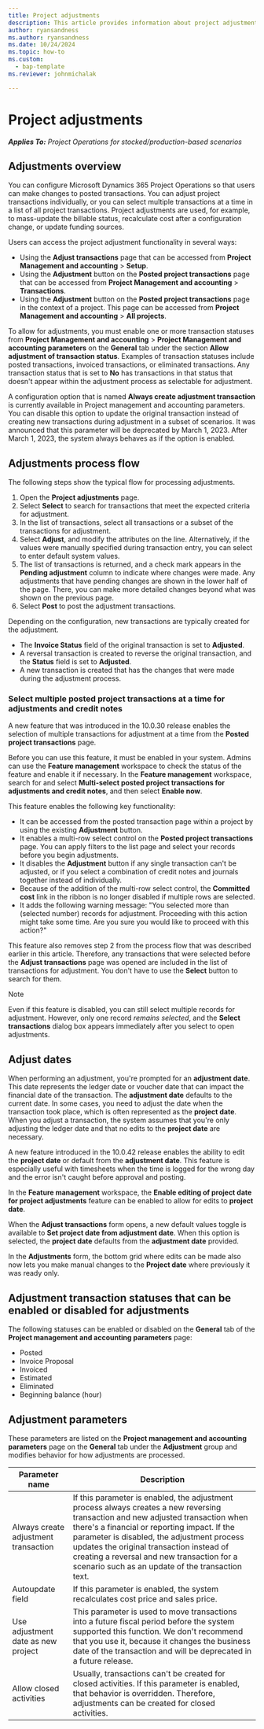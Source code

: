 ```yaml
---
title: Project adjustments
description: This article provides information about project adjustments.
author: ryansandness
ms.author: ryansandness
ms.date: 10/24/2024
ms.topic: how-to
ms.custom: 
  - bap-template
ms.reviewer: johnmichalak

---
```


# Project adjustments

_**Applies To:** Project Operations for stocked/production-based scenarios_

## Adjustments overview

You can configure Microsoft Dynamics 365 Project Operations so that users can make changes to posted transactions. You can adjust project transactions individually, or you can select multiple transactions at a time in a list of all project transactions. Project adjustments are used, for example, to mass-update the billable status, recalculate cost after a configuration change, or update funding sources.

Users can access the project adjustment functionality in several ways:

- Using the **Adjust transactions** page that can be accessed from **Project Management and accounting** \> **Setup**.
- Using the **Adjustment** button on the **Posted project transactions** page that can be accessed from **Project Management and accounting** \> **Transactions**.
- Using the **Adjustment** button on the **Posted project transactions** page in the context of a project. This page can be accessed from **Project Management and accounting** \> **All projects**.

To allow for adjustments, you must enable one or more transaction statuses from **Project Management and accounting** \> **Project Management and accounting parameters** on the **General** tab under the section **Allow adjustment of transaction status**. Examples of transaction statuses include posted transactions, invoiced transactions, or eliminated transactions. Any transaction status that is set to **No** has transactions in that status that doesn't appear within the adjustment process as selectable for adjustment.

A configuration option that is named **Always create adjustment transaction** is currently available in Project management and accounting parameters. You can disable this option to update the original transaction instead of creating new transactions during adjustment in a subset of scenarios. It was announced that this parameter will be deprecated by March 1, 2023. After March 1, 2023, the system always behaves as if the option is enabled.

## Adjustments process flow

The following steps show the typical flow for processing adjustments.

1. Open the **Project adjustments** page.
2. Select **Select** to search for transactions that meet the expected criteria for adjustment.
3. In the list of transactions, select all transactions or a subset of the transactions for adjustment.
4. Select **Adjust**, and modify the attributes on the line. Alternatively, if the values were manually specified during transaction entry, you can select to enter default system values.
5. The list of transactions is returned, and a check mark appears in the **Pending adjustment** column to indicate where changes were made. Any adjustments that have pending changes are shown in the lower half of the page. There, you can make more detailed changes beyond what was shown on the previous page.
6. Select **Post** to post the adjustment transactions.

Depending on the configuration, new transactions are typically created for the adjustment.

- The **Invoice Status** field of the original transaction is set to **Adjusted**.
- A reversal transaction is created to reverse the original transaction, and the **Status** field is set to **Adjusted**.
- A new transaction is created that has the changes that were made during the adjustment process.

### Select multiple posted project transactions at a time for adjustments and credit notes

A new feature that was introduced in the 10.0.30 release enables the selection of multiple transactions for adjustment at a time from the **Posted project transactions** page.

Before you can use this feature, it must be enabled in your system. Admins can use the **Feature management** workspace to check the status of the feature and enable it if necessary. In the **Feature management** workspace, search for and select **Multi-select posted project transactions for adjustments and credit notes**, and then select **Enable now**.

This feature enables the following key functionality:

- It can be accessed from the posted transaction page within a project by using the existing **Adjustment** button.
- It enables a multi-row select control on the **Posted project transactions** page. You can apply filters to the list page and select your records before you begin adjustments.
- It disables the **Adjustment** button if any single transaction can't be adjusted, or if you select a combination of credit notes and journals together instead of individually.
- Because of the addition of the multi-row select control, the **Committed cost** link in the ribbon is no longer disabled if multiple rows are selected.
- It adds the following warning message: "You selected more than (selected number) records for adjustment. Proceeding with this action might take some time. Are you sure you would like to proceed with this action?"

This feature also removes step 2 from the process flow that was described earlier in this article. Therefore, any transactions that were selected before the **Adjust transactions** page was opened are included in the list of transactions for adjustment. You don't have to use the **Select** button to search for them.

> [!NOTE] 
> Even if this feature is disabled, you can still select multiple records for adjustment. However, only one record *remains selected*, and the **Select transactions** dialog box appears immediately after you select to open adjustments.

## Adjust dates

When performing an adjustment, you're prompted for an **adjustment date**. This date represents the ledger date or voucher date that can impact the financial date of the transaction. The **adjustment date** defaults to the current date. In some cases, you need to adjust the date when the transaction took place, which is often represented as the **project date**. When you adjust a transaction, the system assumes that you're only adjusting the ledger date and that no edits to the **project date** are necessary. 

A new feature introduced in the 10.0.42 release enables the ability to edit the **project date** or default from the **adjustment date**. This feature is especially useful with timesheets when the time is logged for the wrong day and the error isn't caught before approval and posting. 

In the **Feature management** workspace, the **Enable editing of project date for project adjustments** feature can be enabled to allow for edits to **project date**. 

When the **Adjust transactions** form opens, a new default values toggle is available to **Set project date from adjustment date**. When this option is selected, the **project date** defaults from the **adjustment date** provided. 

In the **Adjustments** form, the bottom grid where edits can be made also now lets you make manual changes to the **Project date** where previously it was ready only. 

## Adjustment transaction statuses that can be enabled or disabled for adjustments

The following statuses can be enabled or disabled on the **General** tab of the **Project management and accounting parameters** page:

- Posted
- Invoice Proposal
- Invoiced
- Estimated
- Eliminated
- Beginning balance (hour)

## Adjustment parameters

These parameters are listed on the **Project management and accounting parameters** page on the **General** tab under the **Adjustment** group and modifies behavior for how adjustments are processed. 

| Parameter name | Description |
|----------------|-------------
| Always create adjustment transaction | If this parameter is enabled, the adjustment process always creates a new reversing transaction and new adjusted transaction when there's a financial or reporting impact. If the parameter is disabled, the adjustment process updates the original transaction instead of creating a reversal and new transaction for a scenario such as an update of the transaction text. |
| Autoupdate field | If this parameter is enabled, the system recalculates cost price and sales price. |
| Use adjustment date as new project | This parameter is used to move transactions into a future fiscal period before the system supported this function. We don't recommend that you use it, because it changes the business date of the transaction and will be deprecated in a future release. |
| Allow closed activities | Usually, transactions can't be created for closed activities. If this parameter is enabled, that behavior is overridden. Therefore, adjustments can be created for closed activities. |
